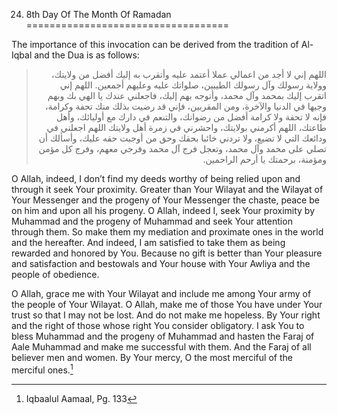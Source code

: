 24. 8th Day Of The Month Of Ramadan
===================================

The importance of this invocation can be derived from the tradition of
Al- Iqbal and the Dua is as follows:

<blockquote dir="rtl">
  <p>
اللهم إني لا أجد من اعمالي عملا أعتمد عليه وأتقرب به إليك أفضل من
ولايتك، وولاية رسولك وآل رسولك الطيبين، صلواتك عليه وعليهم أجمعين.
اللهم إني اتقرب إليك بمحمد وآل محمد، وأتوجه بهم إليك، فاجعلني عندك يا
الهي بك وبهم وجيها في الدنيا والآخرة، ومن المقربين، فإني قد رضيت بذلك
منك تحفة وكرامة، فإنه لا تحفة ولا كرامة أفضل من رضوانك، والتنعم في
دارك مع أوليائك، وأهل طاعتك، اللهم أكرمني بولايتك، واحشرني في زمرة أهل
ولايتك اللهم اجعلني في ودائعك التي لا تضيع، ولا تردني خائبا بحقك وحق
من أوجبت حقه عليك، وأسألك أن تصلي على محمد وآل محمد، وتعجل فرج آل محمد
وفرجي معهم، وفرج كل مؤمن ومؤمنة، برحمتك يا أرحم الراحمين. 
  </p>
</blockquote>

O Allah, indeed, I don’t find my deeds worthy of being relied upon and
through it seek Your proximity. Greater than Your Wilayat and the
Wilayat of Your Messenger and the progeny of Your Messenger the chaste,
peace be on him and upon all his progeny. O Allah, indeed I, seek Your
proximity by Muhammad and the progeny of Muhammad and seek Your
attention through them. So make them my mediation and proximate ones in
the world and the hereafter. And indeed, I am satisfied to take them as
being rewarded and honored by You. Because no gift is better than Your
pleasure and satisfaction and bestowals and Your house with Your Awliya
and the people of obedience.

O Allah, grace me with Your Wilayat and include me among Your army of
the people of Your Wilayat. O Allah, make me of those You have under
Your trust so that I may not be lost. And do not make me hopeless. By
Your right and the right of those whose right You consider obligatory. I
ask You to bless Muhammad and the progeny of Muhammad and hasten the
Faraj of Aale Muhammad and make me successful with them. And the Faraj
of all believer men and women. By Your mercy, O the most merciful of the
merciful ones.[^1]

[^1]: Iqbaalul Aamaal, Pg. 133



